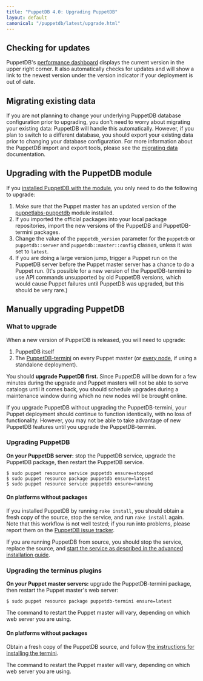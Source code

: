 ```yaml
---
title: "PuppetDB 4.0: Upgrading PuppetDB"
layout: default
canonical: "/puppetdb/latest/upgrade.html"
---
```



[dashboard]: ./maintain_and_tune.html#monitor-the-performance-dashboard
[connect_master]: ./connect_puppet_master.html
[connect_apply]: ./connect_puppet_apply.html
[tracker]: https://tickets.puppetlabs.com/browse/PDB
[start_source]: ./install_from_source.html#step-6-start-the-puppetdb-service
[plugin_source]: ./connect_puppet_master.html#on-platforms-without-packages
[module]: ./install_via_module.html
[migrating]: ./migrate.html


Checking for updates
-----

PuppetDB's [performance dashboard][dashboard] displays the current version in the upper right corner. It also automatically checks for updates and will show a link to the newest version under the version indicator if your deployment is out of date.

Migrating existing data
-----

If you are not planning to change your underlying PuppetDB database configuration prior to upgrading, you don't need to worry about migrating your existing data: PuppetDB will handle this automatically. However, if you plan to switch to a different database, you should export your existing data prior to changing your database configuration. For more information about the PuppetDB import and export tools, please see the [migrating data][migrating] documentation.

Upgrading with the PuppetDB module
-----

If you [installed PuppetDB with the module][module], you only need to do the following to upgrade:

1. Make sure that the Puppet master has an updated version of the [puppetlabs-puppetdb](https://forge.puppetlabs.com/puppetlabs/puppetdb) module installed.
2. If you imported the official packages into your local package repositories, import the new versions of the PuppetDB and PuppetDB-termini packages.
3. Change the value of the `puppetdb_version` parameter for the `puppetdb` or `puppetdb::server` and `puppetdb::master::config` classes, unless it was set to `latest`.
4. If you are doing a large version jump, trigger a Puppet run on the PuppetDB server before the Puppet master server has a chance to do a Puppet run. (It's possible for a new version of the PuppetDB-termini to use API commands unsupported by old PuppetDB versions, which would cause Puppet failures until PuppetDB was upgraded, but this should be very rare.)

Manually upgrading PuppetDB
-----

### What to upgrade

When a new version of PuppetDB is released, you will need to upgrade:

1. PuppetDB itself
2. The [PuppetDB-termini][connect_master] on every Puppet master (or [every node][connect_apply], if using a standalone deployment).

You should **upgrade PuppetDB first.** Since PuppetDB will be down for a few minutes during the upgrade and Puppet masters will not be able to serve catalogs until it comes back, you should schedule upgrades during a maintenance window during which no new nodes will be brought online.

If you upgrade PuppetDB without upgrading the PuppetDB-termini, your Puppet deployment should continue to function identically, with no loss of functionality. However, you may not be able to take advantage of new PuppetDB features until you upgrade the PuppetDB-termini.

### Upgrading PuppetDB

**On your PuppetDB server:** stop the PuppetDB service, upgrade the PuppetDB package, then restart the PuppetDB service.

    $ sudo puppet resource service puppetdb ensure=stopped
    $ sudo puppet resource package puppetdb ensure=latest
    $ sudo puppet resource service puppetdb ensure=running

#### On platforms without packages

If you installed PuppetDB by running `rake install`, you should obtain a fresh copy of the source, stop the service, and run `rake install` again. Note that this workflow is not well tested; if you run into problems, please report them on the [PuppetDB issue tracker][tracker].

If you are running PuppetDB from source, you should stop the service, replace the source, and [start the service as described in the advanced installation guide][start_source].

### Upgrading the terminus plugins

**On your Puppet master servers:** upgrade the PuppetDB-termini package, then restart the Puppet master's web server:

    $ sudo puppet resource package puppetdb-termini ensure=latest

The command to restart the Puppet master will vary, depending on which web server you are using.

#### On platforms without packages

Obtain a fresh copy of the PuppetDB source, and follow [the instructions for installing the termini][plugin_source].

The command to restart the Puppet master will vary, depending on which web server you are using.
